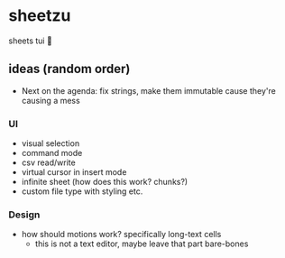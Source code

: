 # sheetzu
sheets tui 🐶

## ideas (random order)
- Next on the agenda: fix strings, make them immutable cause they're causing a mess
### UI
- visual selection
- command mode
- csv read/write
- virtual cursor in insert mode
- infinite sheet (how does this work? chunks?)
- custom file type with styling etc.
### Design
- how should motions work? specifically long-text cells
    - this is not a text editor, maybe leave that part bare-bones
